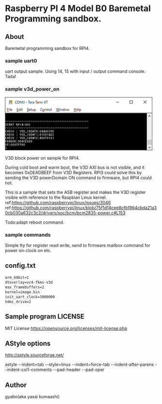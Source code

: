 # Raspberry PI 4 Model B0 Baremetal Programming sandbox.

## About

Baremetal programming sandbox for RPI4.


### sample uart0

uart output sample. Using 14, 15 with input / output command console. Tada!

### sample v3d_power_on

![v3dpoweron](./Image/v3dpoweron.png)

V3D block power on sample for RPI4.

During cold boot and warm boot, the V3D AXI bus is not visible, and it becomes 0xDEADBEEF from V3D Registers.
RPI3 could solve this by sending the V3D powerDomain ON command to firmware, but RPI4 could not.

This is a sample that sets the ASB register and makes the V3D register visible with reference to the Raspbian Linux kernel.
ref:https://github.com/raspberrypi/linux/issues/3046
ref:https://github.com/raspberrypi/linux/blob/75f1d14cee8cfb1964cbda21a30cb030a632c3c2/drivers/soc/bcm/bcm2835-power.c#L153

Todo:adapt reboot command.

### sample commands

Simple tty for register read write, send to firmware mailbox command for power on-clock on etc.


## config.txt

```text
arm_64bit=1
dtoverlay=vc4-fkms-v3d
max_framebuffers=2
kernel=image.bin
init_uart_clock=3000000
hdmi_drive=2
```

## Sample program LICENSE

MIT License
https://opensource.org/licenses/mit-license.php

## AStyle options

http://astyle.sourceforge.net/

astyle <sources> --indent=tab --style=linux --indent=force-tab --indent-after-parens --indent-col1-comments --pad-header --pad-oper

## Author

gyabo(aka yasai kumaashi)

